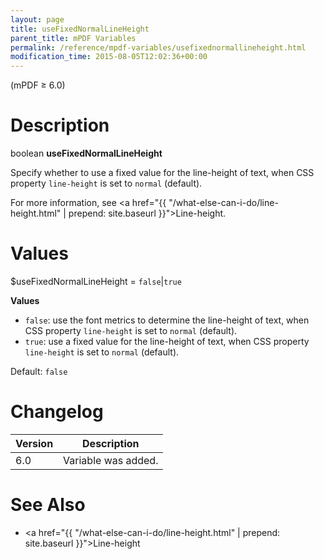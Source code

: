 ```yaml
---
layout: page
title: useFixedNormalLineHeight
parent_title: mPDF Variables
permalink: /reference/mpdf-variables/usefixednormallineheight.html
modification_time: 2015-08-05T12:02:36+00:00
---
```


(mPDF &ge; 6.0)

# Description

boolean **useFixedNormalLineHeight**

Specify whether to use a fixed value for the line-height of text, when CSS property `line-height` is set to `normal` (default).

For more information, see <a href="{{ "/what-else-can-i-do/line-height.html" | prepend: site.baseurl }}">Line-height</a>.

# Values

<span class="parameter">$useFixedNormalLineHeight</span> = `false`\|`true`

**Values**

* `false`: use the font metrics to determine the line-height of text, when CSS property `line-height` is set to `normal` (default).
* `true`: use a fixed value for the line-height of text, when CSS property `line-height` is set to `normal` (default).

Default: `false`

# Changelog

<table class="table">
<thead>
<tr>
  <th>Version</th>
  <th>Description</th>
</tr>
</thead>
<tbody>
<tr>
  <td>6.0</td>
  <td>Variable was added.</td>
</tr>
</tbody>
</table>

# See Also

* <a href="{{ "/what-else-can-i-do/line-height.html" | prepend: site.baseurl }}">Line-height</a>
